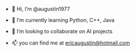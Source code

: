- 👋 Hi, I’m @augustin1977

- 🌱 I’m currently learning Python, C++, Java
- 💞️ I’m looking to collaborate on AI projects
- 📫 you can find me at ericaugustin@hotmail.com

<!---
augustin1977/augustin1977 is a ✨ special ✨ repository because its `README.md` (this file) appears on your GitHub profile.
You can click the Preview link to take a look at your changes.
--->
